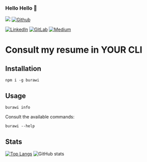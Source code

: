 ### Hello Hello 👋
![](https://visitor-badge.laobi.icu/badge?page_id=burawi)
[![Github](https://img.shields.io/github/followers/burawi?label=Follow&style=social)](https://github.com/burawi)

[![LinkedIn](https://img.shields.io/badge/linkedin-%230077B5.svg?style=for-the-badge&logo=linkedin&logoColor=white)](https://www.linkedin.com/in/burawi-ben-ammar/) [![GitLab](https://img.shields.io/badge/gitlab-%23181717.svg?style=for-the-badge&logo=gitlab&logoColor=white)](https://gitlab.com/burawi.ba)
[![Medium](https://img.shields.io/badge/Medium-12100E?style=for-the-badge&logo=medium&logoColor=white)](https://burawi.medium.com/)

# Consult my resume in YOUR CLI
## Installation
```
npm i -g burawi
```
## Usage
```
burawi info
```
Consult the available commands:
```
burawi --help
```

## Stats

[![Top Langs](https://github-readme-stats.vercel.app/api/top-langs/?username=burawi&layout=compact&theme=tokyonight)](https://github.com/burawi)
![GitHub stats](https://github-readme-stats.vercel.app/api?username=burawi&show_icons=true&theme=tokyonight)


<!--
**burawi/burawi** is a ✨ _special_ ✨ repository because its `README.md` (this file) appears on your GitHub profile.

Here are some ideas to get you started:

- 🔭 I’m currently working on ...
- 🌱 I’m currently learning ...
- 👯 I’m looking to collaborate on ...
- 🤔 I’m looking for help with ...
- 💬 Ask me about ...
- 📫 How to reach me: ...
- 😄 Pronouns: ...
- ⚡ Fun fact: ...
-->

